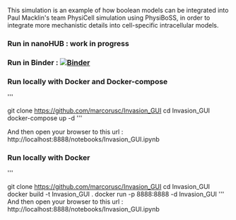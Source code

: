 This simulation is an example of how boolean models can be integrated into Paul Macklin's team PhysiCell simulation using PhysiBoSS, in order to integrate more mechanistic details into cell-specific intracellular models.

### Run in nanoHUB : work in progress

### Run in Binder : [![Binder](https://mybinder.org/badge_logo.svg)](https://mybinder.org/v2/gh/marcorusc/Invasion_GUI/HEAD)

### Run locally with Docker and Docker-compose
'''

git clone https://github.com/marcorusc/Invasion_GUI
cd Invasion_GUI
docker-compose up -d
'''

And then open your browser to this url : http://localhost:8888/notebooks/Invasion_GUI.ipynb

### Run locally with Docker
'''

git clone https://github.com/marcorusc/Invasion_GUI
cd Invasion_GUI
docker build -t Invasion_GUI .
docker run -p 8888:8888 -d Invasion_GUI
'''
And then open your browser to this url : http://localhost:8888/notebooks/Invasion_GUI.ipynb
